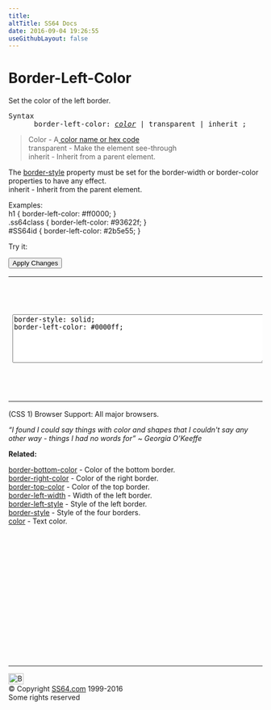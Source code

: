 ```yaml
---
title:
altTitle: SS64 Docs
date: 2016-09-04 19:26:55
useGithubLayout: false
---
```

<!-- #BeginLibraryItem "/Library/head_css.lbi" --><!-- #EndLibraryItem --><h1>Border-Left-Color</h1>
<p>Set the color of the left border.</p>
<pre>Syntax
      border-left-color: <i><a href="color.html">color</a></i> | transparent | inherit ;</pre>
<blockquote>
<p><span class="code">Color</span> - A<a href="color.html"> color name or hex code</a><br>
<span class="code">transparent</span> - Make the element see-through<br>
<span class="code">inherit</span> - Inherit from a parent element.</p>
</blockquote>
<p>The <span class="code"><a href="border-style.html">border-style</a></span> property must be set for the border-width or border-color properties to have any effect.<br>
<span class="code">inherit</span> - Inherit from the parent element.</p>
<p>Examples:<br>
  <span class="code">h1 { border-left-color: #ff0000; }<br>
    .ss64class { border-left-color: #93622f; }</span><br>
    <span class="code">#SS64id { border-left-color: #2b5e55;  }</span>    <br>
</p>
<p>Try it:</p><input type="button" onclick="ApplyStyle()" value="Apply Changes">
<table>
  <tbody><tr>
    <td><textarea name="tryit" id="trycode" cols="60" rows="6" onfocus="this.style.background='#fff';" onblur="this.style.background='#eee';" tabindex="1">border-style: solid;
border-left-color: #0000ff;
</textarea></td>
    <td><div id="tryresult">This is a sample of text with a CSS border. Each of the 4 borders can be styled separately with CSS.</div></td>
  </tr>
</tbody></table>
<p>(CSS 1) Browser Support:  All major browsers.</p>
<p class="quote"><i>“I found I could say things with color and shapes that I couldn't say any other way - things I had no words for”   ~ Georgia O'Keeffe</i></p><p><b>Related:</b></p>
<p><a href="border-bottom-color.html">border-bottom-color</a> - Color of the bottom border.<br>
<a href="border-right-color.html">border-right-color</a> - Color of the right border. <br>
<a href="border-top-color.html">border-top-color</a> - Color of the top border.<br>
<a href="border-left-width.html">border-left-width</a> - Width of the left border.<br>
<a href="border-left-style.html">border-left-style</a> - Style of the left border.<br>
<a href="border-style.html">border-style</a> - Style of the four borders.<br>
<a href="color.html">color</a> - Text color.</p><!-- #BeginLibraryItem "/Library/foot_css.lbi" --><p><script async="" src="//pagead2.googlesyndication.com/pagead/js/adsbygoogle.js"></script>
<!-- CSS -->
<ins class="adsbygoogle" style="display:inline-block;width:300px;height:250px" data-ad-client="ca-pub-6140977852749469" data-ad-slot="2739097502"></ins>
<script>
(adsbygoogle = window.adsbygoogle || []).push({});
</script></p>
<hr>
<div id="bl" class="footer"><a href="#"><img src="../images/top.png" width="30" height="22" alt="Back to the Top"></a></div>
<div id="br" class="footer, tagline">© Copyright <a href="http://ss64.com/">SS64.com</a> 1999-2016<br>
Some rights reserved</div><!-- #EndLibraryItem -->

